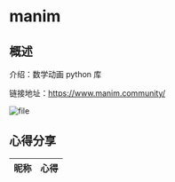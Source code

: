 # manim

## 概述

介绍：数学动画 python 库

链接地址：https://www.manim.community/

![file](https://vip.123pan.cn/1831704795/public/%E6%88%91%E7%9A%84%E5%B7%A5%E5%85%B7%E7%AE%B1-202404-00/images/manim/0.png)

## 心得分享

| 昵称 | 心得 |
| :---: | :--- |